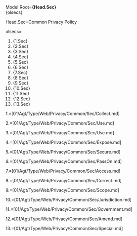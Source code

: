 Model.Root=<b>{Head.Sec}</b><br>{olsecs}

Head.Sec=Common Privacy Policy

olsecs=<ol><li>{1.Sec}<li>{2.Sec}<li>{3.Sec}<li>{4.Sec}<li>{5.Sec}<li>{6.Sec}<li>{7.Sec}<li>{8.Sec}<li>{9.Sec}<li>{10.Sec}<li>{11.Sec}<li>{12.Sec}<li>{13.Sec}</ol>

1.=[01/Agt/Type/Web/Privacy/Common/Sec/Collect.md]

2.=[01/Agt/Type/Web/Privacy/Common/Sec/Use.md]

3.=[01/Agt/Type/Web/Privacy/Common/Sec/Use.md]

4.=[01/Agt/Type/Web/Privacy/Common/Sec/Expose.md]

5.=[01/Agt/Type/Web/Privacy/Common/Sec/Secure.md]

6.=[01/Agt/Type/Web/Privacy/Common/Sec/PassOn.md]

7.=[01/Agt/Type/Web/Privacy/Common/Sec/Access.md]

8.=[01/Agt/Type/Web/Privacy/Common/Sec/Correct.md]

9.=[01/Agt/Type/Web/Privacy/Common/Sec/Scope.md]

10.=[01/Agt/Type/Web/Privacy/Common/Sec/Jurisdiction.md]

11.=[01/Agt/Type/Web/Privacy/Common/Sec/Government.md]

12.=[01/Agt/Type/Web/Privacy/Common/Sec/Amend.md]

13.=[01/Agt/Type/Web/Privacy/Common/Sec/Special.md]
